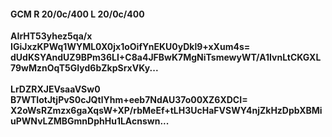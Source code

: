 #### GCM R 20/0c/400 L 20/0c/400
**AIrHT53yhez5qa/x**<br/>**IGiJxzKPWq1WYML0X0jx1oOifYnEKU0yDkl9+xXum4s=**<br/>**dUdKSYAndUZ9BPm36LI+C8a4JFBwK7MgNiTsmewyWT/A1IvnLtCKGXL79wMznOqT5GIyd6bZkpSrxVKy...**<br/><br/>
**LrDZRXJEVsaaVSw0**<br/>**B7WTIotJtjPvS0cJQtlYhm+eeb7NdAU37o00XZ6XDCI=**<br/>**X2oWsRZmzx6gaXqsW+XP/rbMeEf+tLH3UcHaFVSWY4njZkHzDpbXBMiuPWNvLZMBGmnDphHu1LAcnswn...**